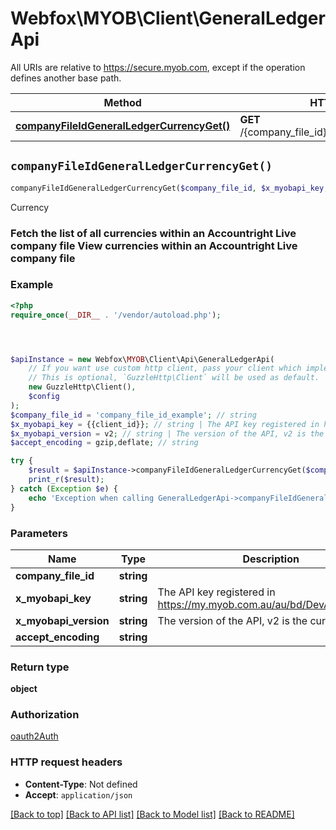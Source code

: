 # Webfox\MYOB\Client\GeneralLedgerApi

All URIs are relative to https://secure.myob.com, except if the operation defines another base path.

| Method | HTTP request | Description |
| ------------- | ------------- | ------------- |
| [**companyFileIdGeneralLedgerCurrencyGet()**](GeneralLedgerApi.md#companyFileIdGeneralLedgerCurrencyGet) | **GET** /{company_file_id}/GeneralLedger/Currency | Currency |


## `companyFileIdGeneralLedgerCurrencyGet()`

```php
companyFileIdGeneralLedgerCurrencyGet($company_file_id, $x_myobapi_key, $x_myobapi_version, $accept_encoding): object
```

Currency

### Fetch the list of all currencies within an Accountright Live company file  View currencies within an Accountright Live company file

### Example

```php
<?php
require_once(__DIR__ . '/vendor/autoload.php');




$apiInstance = new Webfox\MYOB\Client\Api\GeneralLedgerApi(
    // If you want use custom http client, pass your client which implements `GuzzleHttp\ClientInterface`.
    // This is optional, `GuzzleHttp\Client` will be used as default.
    new GuzzleHttp\Client(),
    $config
);
$company_file_id = 'company_file_id_example'; // string
$x_myobapi_key = {{client_id}}; // string | The API key registered in https://my.myob.com.au/au/bd/DevAppList.aspx
$x_myobapi_version = v2; // string | The version of the API, v2 is the current version
$accept_encoding = gzip,deflate; // string

try {
    $result = $apiInstance->companyFileIdGeneralLedgerCurrencyGet($company_file_id, $x_myobapi_key, $x_myobapi_version, $accept_encoding);
    print_r($result);
} catch (Exception $e) {
    echo 'Exception when calling GeneralLedgerApi->companyFileIdGeneralLedgerCurrencyGet: ', $e->getMessage(), PHP_EOL;
}
```

### Parameters

| Name | Type | Description  | Notes |
| ------------- | ------------- | ------------- | ------------- |
| **company_file_id** | **string**|  | |
| **x_myobapi_key** | **string**| The API key registered in https://my.myob.com.au/au/bd/DevAppList.aspx | [optional] |
| **x_myobapi_version** | **string**| The version of the API, v2 is the current version | [optional] |
| **accept_encoding** | **string**|  | [optional] |

### Return type

**object**

### Authorization

[oauth2Auth](../../README.md#oauth2Auth)

### HTTP request headers

- **Content-Type**: Not defined
- **Accept**: `application/json`

[[Back to top]](#) [[Back to API list]](../../README.md#endpoints)
[[Back to Model list]](../../README.md#models)
[[Back to README]](../../README.md)

